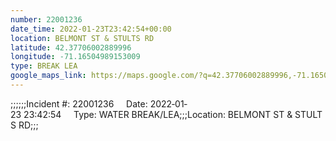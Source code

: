 ```yaml
---
number: 22001236
date_time: 2022-01-23T23:42:54+00:00
location: BELMONT ST & STULTS RD
latitude: 42.37706002889996
longitude: -71.16504989153009
type: BREAK LEA
google_maps_link: https://maps.google.com/?q=42.37706002889996,-71.16504989153009
---
```


;;;;;;Incident #: 22001236     Date: 2022‐01‐23 23:42:54     Type: WATER BREAK/LEA;;;Location: BELMONT ST & STULTS RD;;;
